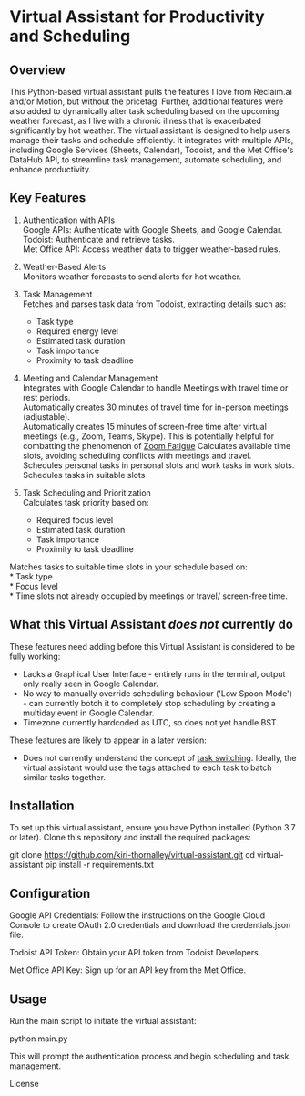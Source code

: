 # Virtual Assistant for Productivity and Scheduling

## Overview
This Python-based virtual assistant pulls the features I love from Reclaim.ai and/or Motion, but without the pricetag. Further, additional features were also added to dynamically alter task scheduling based on the upcoming weather forecast, as I live with a chronic illness that is exacerbated significantly by hot weather. The virtual assistant is designed to help users manage their tasks and schedule efficiently. It integrates with multiple APIs, including Google Services (Sheets, Calendar), Todoist, and the Met Office's DataHub API, to streamline task management, automate scheduling, and enhance productivity.

## Key Features
1. Authentication with APIs  
  Google APIs: Authenticate with Google Sheets, and Google Calendar.  
  Todoist: Authenticate and retrieve tasks.  
  Met Office API: Access weather data to trigger weather-based rules.  
2. Weather-Based Alerts  
   Monitors weather forecasts to send alerts for hot weather.
3. Task Management  
Fetches and parses task data from Todoist, extracting details such as:  
    * Task type
    * Required energy level
    * Estimated task duration
    * Task importance
    * Proximity to task deadline

4. Meeting and Calendar Management  
Integrates with Google Calendar to handle Meetings with travel time or rest periods.  
Automatically creates 30 minutes of travel time for in-person meetings (adjustable).  
Automatically creates 15 minutes of screen-free time after virtual meetings (e.g., Zoom, Teams, Skype). This is potentially helpful for combatting the phenomenon of [Zoom Fatigue]() 
Calculates available time slots, avoiding scheduling conflicts with meetings and travel.  
Schedules personal tasks in personal slots and work tasks in work slots.  
Schedules tasks in suitable slots

5. Task Scheduling and Prioritization  
Calculates task priority based on:  
    * Required focus level
    * Estimated task duration
    * Task importance
    * Proximity to task deadline

Matches tasks to suitable time slots in your schedule based on:  
    * Task type    
    * Focus level    
    * Time slots not already occupied by meetings or travel/ screen-free time.    

## What this Virtual Assistant _does not_ currently do
These features need adding before this Virtual Assistant is considered to be fully working:  
  * Lacks a Graphical User Interface - entirely runs in the terminal, output only really seen in Google Calendar. 
  * No way to manually override scheduling behaviour ('Low Spoon Mode') - can currently botch it to completely stop scheduling by creating a multiday event in Google Calendar.
  * Timezone currently hardcoded as UTC, so does not yet handle BST.
     
These features are likely to appear in a later version:  
  * Does not currently understand the concept of [task switching](https://www.apa.org/topics/research/multitasking). Ideally, the virtual assistant would use the tags attached to each task to batch similar tasks together.


## Installation

To set up this virtual assistant, ensure you have Python installed (Python 3.7 or later). Clone this repository and install the required packages:

git clone https://github.com/kiri-thornalley/virtual-assistant.git
cd virtual-assistant
pip install -r requirements.txt

## Configuration

Google API Credentials: Follow the instructions on the Google Cloud Console to create OAuth 2.0 credentials and download the credentials.json file.

Todoist API Token: Obtain your API token from Todoist Developers.

Met Office API Key: Sign up for an API key from the Met Office.

## Usage

Run the main script to initiate the virtual assistant:

python main.py

This will prompt the authentication process and begin scheduling and task management.

License
